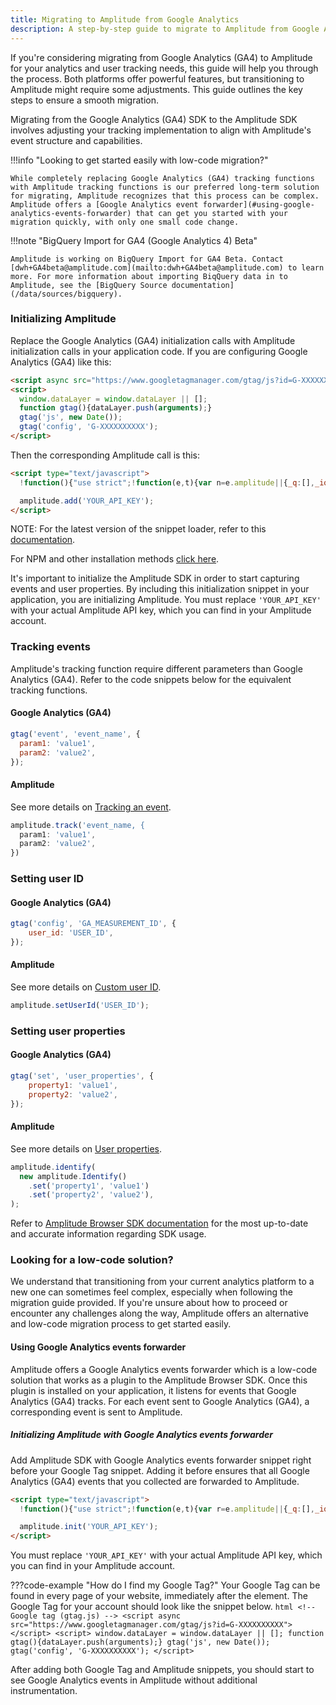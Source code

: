 ```yaml
---
title: Migrating to Amplitude from Google Analytics
description: A step-by-step guide to migrate to Amplitude from Google Analytics
---
```


If you're considering migrating from Google Analytics (GA4) to Amplitude for your analytics and user tracking needs, this guide will help you through the process. Both platforms offer powerful features, but transitioning to Amplitude might require some adjustments. This guide outlines the key steps to ensure a smooth migration.

Migrating from the Google Analytics (GA4) SDK to the Amplitude SDK involves adjusting your tracking implementation to align with Amplitude's event structure and capabilities.

!!!info "Looking to get started easily with low-code migration?"

    While completely replacing Google Analytics (GA4) tracking functions with Amplitude tracking functions is our preferred long-term solution for migrating, Amplitude recognizes that this process can be complex. Amplitude offers a [Google Analytics event forwarder](#using-google-analytics-events-forwarder) that can get you started with your migration quickly, with only one small code change.

!!!note "BigQuery Import for GA4 (Google Analytics 4) Beta"

    Amplitude is working on BigQuery Import for GA4 Beta. Contact [dwh+GA4beta@amplitude.com](mailto:dwh+GA4beta@amplitude.com) to learn more. For more information about importing BiqQuery data in to Amplitude, see the [BigQuery Source documentation](/data/sources/bigquery).

### Initializing Amplitude

Replace the Google Analytics (GA4) initialization calls with Amplitude initialization calls in your application code. If you are configuring Google Analytics (GA4) like this:

```html
<script async src="https://www.googletagmanager.com/gtag/js?id=G-XXXXXXXXXX"></script>
<script>
  window.dataLayer = window.dataLayer || [];
  function gtag(){dataLayer.push(arguments);}
  gtag('js', new Date());
  gtag('config', 'G-XXXXXXXXXX');
</script>
```

Then the corresponding Amplitude call is this:

```html
<script type="text/javascript">
  !function(){"use strict";!function(e,t){var n=e.amplitude||{_q:[],_iq:{}};if(n.invoked)e.console&&console.error&&console.error("Amplitude snippet has been loaded.");else{var r=function(e,t){e.prototype[t]=function(){return this._q.push({name:t,args:Array.prototype.slice.call(arguments,0)}),this}},s=function(e,t,n){return function(r){e._q.push({name:t,args:Array.prototype.slice.call(n,0),resolve:r})}},o=function(e,t,n){e[t]=function(){if(n)return{promise:new Promise(s(e,t,Array.prototype.slice.call(arguments)))}}},i=function(e){for(var t=0;t<m.length;t++)o(e,m[t],!1);for(var n=0;n<g.length;n++)o(e,g[n],!0)};n.invoked=!0;var a=t.createElement("script");a.type="text/javascript",a.integrity="sha384-HpnlFSsUOQTaqmMKb6/PqZKVOBEpRji3JNLr81x6XElQ4bkquzRyG/F8rY8IDMuw",a.crossOrigin="anonymous",a.async=!0,a.src="https://cdn.amplitude.com/libs/analytics-browser-2.2.1-min.js.gz",a.onload=function(){e.amplitude.runQueuedFunctions||console.log("[Amplitude] Error: could not load SDK")};var u=t.getElementsByTagName("script")[0];u.parentNode.insertBefore(a,u);for(var c=function(){return this._q=[],this},l=["add","append","clearAll","prepend","set","setOnce","unset","preInsert","postInsert","remove","getUserProperties"],p=0;p<l.length;p++)r(c,l[p]);n.Identify=c;for(var d=function(){return this._q=[],this},f=["getEventProperties","setProductId","setQuantity","setPrice","setRevenue","setRevenueType","setEventProperties"],v=0;v<f.length;v++)r(d,f[v]);n.Revenue=d;var m=["getDeviceId","setDeviceId","getSessionId","setSessionId","getUserId","setUserId","setOptOut","setTransport","reset","extendSession"],g=["init","add","remove","track","logEvent","identify","groupIdentify","setGroup","revenue","flush"];i(n),n.createInstance=function(e){return n._iq[e]={_q:[]},i(n._iq[e]),n._iq[e]},e.amplitude=n}}(window,document)}();

  amplitude.add('YOUR_API_KEY');
</script>
```

NOTE: For the latest version of the snippet loader, refer to this [documentation](https://github.com/amplitude/Amplitude-TypeScript/tree/main/packages/analytics-browser#installing-via-script-loader).

For NPM and other installation methods [click here](https://github.com/amplitude/Amplitude-TypeScript/tree/v1.x/packages/plugin-ga-events-forwarder-browser#1-import-amplitude-packages).

It's important to initialize the Amplitude SDK in order to start capturing events and user properties. By including this initialization snippet in your application, you are initializing Amplitude. You must replace `'YOUR_API_KEY'` with your actual Amplitude API key, which you can find in your Amplitude account.

### Tracking events

Amplitude's tracking function require different parameters than Google Analytics (GA4). Refer to the code snippets below for the equivalent tracking functions.

#### Google Analytics (GA4)

```js
gtag('event', 'event_name', {
  param1: 'value1',
  param2: 'value2',
});
```

#### Amplitude

See more details on [Tracking an event](../../sdks/browser-2/index.md#tracking-an-event).

```js
amplitude.track('event_name, {
  param1: 'value1',
  param2: 'value2',
})
```

### Setting user ID

#### Google Analytics (GA4)

```js
gtag('config', 'GA_MEASUREMENT_ID', {
    user_id: 'USER_ID',
});
```

#### Amplitude

See more details on [Custom user ID](../../sdks/browser-2/index.md#custom-user-id).

```js
amplitude.setUserId('USER_ID');
```

### Setting user properties

#### Google Analytics (GA4)

```js
gtag('set', 'user_properties', {
    property1: 'value1',
    property2: 'value2',
});
```

#### Amplitude

See more details on [User properties](../../sdks/browser-2/index.md#user-properties).

```js
amplitude.identify(
  new amplitude.Identify()
    .set('property1', 'value1')
    .set('property2', 'value2'),
);
```

Refer to [Amplitude Browser SDK documentation](../../sdks/browser-2/index.md) for the most up-to-date and accurate information regarding SDK usage.

### Looking for a low-code solution?

We understand that transitioning from your current analytics platform to a new one can sometimes feel complex, especially when following the migration guide provided. If you're unsure about how to proceed or encounter any challenges along the way, Amplitude offers an alternative and low-code migration process to get started easily.

#### Using Google Analytics events forwarder

Amplitude offers a Google Analytics events forwarder which is a low-code solution that works as a plugin to the Amplitude Browser SDK. Once this plugin is installed on your application, it listens for events that Google Analytics (GA4) tracks. For each event sent to Google Analytics (GA4), a corresponding event is sent to Amplitude.

##### Initializing Amplitude with Google Analytics events forwarder

Add Amplitude SDK with Google Analytics events forwarder snippet right before your Google Tag snippet. Adding it before ensures that all Google Analytics (GA4) events that you collected are forwarded to Amplitude.

```html
<script type="text/javascript">
  !function(){"use strict";!function(e,t){var r=e.amplitude||{_q:[],_iq:{}};if(r.invoked)e.console&&console.error&&console.error("Amplitude snippet has been loaded.");else{var n=function(e,t){e.prototype[t]=function(){return this._q.push({name:t,args:Array.prototype.slice.call(arguments,0)}),this}},s=function(e,t,r){return function(n){e._q.push({name:t,args:Array.prototype.slice.call(r,0),resolve:n})}},o=function(e,t,r){e[t]=function(){if(r)return{promise:new Promise(s(e,t,Array.prototype.slice.call(arguments)))}}},i=function(e){for(var t=0;t<m.length;t++)o(e,m[t],!1);for(var r=0;r<y.length;r++)o(e,y[r],!0)};r.invoked=!0;var a=t.createElement("script");a.type="text/javascript",a.crossOrigin="anonymous",a.src="https://cdn.amplitude.com/libs/plugin-ga-events-forwarder-browser-0.2.0-min.js.gz",a.onload=function(){e.gaEventsForwarder&&e.gaEventsForwarder.plugin&&e.amplitude.add(e.gaEventsForwarder.plugin())};var c=t.createElement("script");c.type="text/javascript",c.integrity="sha384-HpnlFSsUOQTaqmMKb6/PqZKVOBEpRji3JNLr81x6XElQ4bkquzRyG/F8rY8IDMuw",c.crossOrigin="anonymous",c.async=!0,c.src="https://cdn.amplitude.com/libs/analytics-browser-2.2.1-min.js.gz",c.onload=function(){e.amplitude.runQueuedFunctions||console.log("[Amplitude] Error: could not load SDK")};var u=t.getElementsByTagName("script")[0];u.parentNode.insertBefore(a,u),u.parentNode.insertBefore(c,u);for(var p=function(){return this._q=[],this},d=["add","append","clearAll","prepend","set","setOnce","unset","preInsert","postInsert","remove","getUserProperties"],l=0;l<d.length;l++)n(p,d[l]);r.Identify=p;for(var g=function(){return this._q=[],this},v=["getEventProperties","setProductId","setQuantity","setPrice","setRevenue","setRevenueType","setEventProperties"],f=0;f<v.length;f++)n(g,v[f]);r.Revenue=g;var m=["getDeviceId","setDeviceId","getSessionId","setSessionId","getUserId","setUserId","setOptOut","setTransport","reset","extendSession"],y=["init","add","remove","track","logEvent","identify","groupIdentify","setGroup","revenue","flush"];i(r),r.createInstance=function(e){return r._iq[e]={_q:[]},i(r._iq[e]),r._iq[e]},e.amplitude=r}}(window,document)}();

  amplitude.init('YOUR_API_KEY');
</script>
```

You must replace `'YOUR_API_KEY'` with your actual Amplitude API key, which you can find in your Amplitude account.

???code-example "How do I find my Google Tag?"
    Your Google Tag can be found in every page of your website, immediately after the <head> element. The Google Tag for your account should look like the snippet below.
    ```html
      <!-- Google tag (gtag.js) -->
      <script async src="https://www.googletagmanager.com/gtag/js?id=G-XXXXXXXXXX"></script>
      <script>
        window.dataLayer = window.dataLayer || [];
        function gtag(){dataLayer.push(arguments);}
        gtag('js', new Date());
        gtag('config', 'G-XXXXXXXXXX');
      </script>
    ```

After adding both Google Tag and Amplitude snippets, you should start to see Google Analytics events in Amplitude without additional instrumentation.

